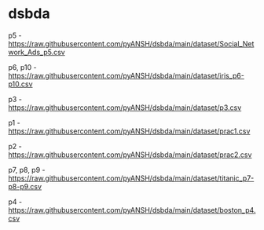 # dsbda

p5 - https://raw.githubusercontent.com/pyANSH/dsbda/main/dataset/Social_Network_Ads_p5.csv

p6, p10 - https://raw.githubusercontent.com/pyANSH/dsbda/main/dataset/iris_p6-p10.csv

p3 - https://raw.githubusercontent.com/pyANSH/dsbda/main/dataset/p3.csv

p1 - https://raw.githubusercontent.com/pyANSH/dsbda/main/dataset/prac1.csv

p2 - https://raw.githubusercontent.com/pyANSH/dsbda/main/dataset/prac2.csv

p7, p8, p9 - https://raw.githubusercontent.com/pyANSH/dsbda/main/dataset/titanic_p7-p8-p9.csv

p4 - https://raw.githubusercontent.com/pyANSH/dsbda/main/dataset/boston_p4.csv
